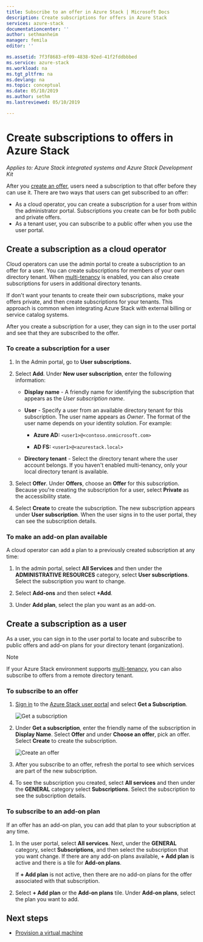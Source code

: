 ```yaml
---
title: Subscribe to an offer in Azure Stack | Microsoft Docs
description: Create subscriptions for offers in Azure Stack
services: azure-stack
documentationcenter: ''
author: sethmanheim
manager: femila
editor: ''

ms.assetid: 7f3f8683-ef09-4838-92ed-41f2fddbbbed
ms.service: azure-stack
ms.workload: na
ms.tgt_pltfrm: na
ms.devlang: na
ms.topic: conceptual
ms.date: 05/10/2019
ms.author: sethm
ms.lastreviewed: 05/10/2019

---
```

# Create subscriptions to offers in Azure Stack

*Applies to: Azure Stack integrated systems and Azure Stack Development Kit*

After you [create an offer](azure-stack-create-offer.md), users need a subscription to that offer before they can use it. There are two ways that users can get subscribed to an offer:

- As a cloud operator, you can create a subscription for a user from within the administrator portal. Subscriptions you create can be for both public and private offers.
- As a tenant user, you can subscribe to a public offer when you use the user portal.  

## Create a subscription as a cloud operator

Cloud operators can use the admin portal to create a subscription to an offer for a user. You can create subscriptions for members of your own directory tenant. When [multi-tenancy](azure-stack-enable-multitenancy.md) is enabled, you can also create subscriptions for users in additional directory tenants.

If don't want your tenants to create their own subscriptions, make your offers private, and then create subscriptions for your tenants. This approach is common when integrating Azure Stack with external billing or service catalog systems.

After you create a subscription for a user, they can sign in to the user portal and see that they are subscribed to the offer.  

### To create a subscription for a user

1. In the Admin portal, go to **User subscriptions.**
2. Select **Add**. Under **New user subscription**, enter the following information:  

   - **Display name** - A friendly name for identifying the subscription that appears as the *User subscription name*.
   - **User** - Specify a user from an available directory tenant for this subscription. The user name appears as *Owner*.  The format of the user name depends on your identity solution. For example:

     - **Azure AD:** `<user1>@<contoso.onmicrosoft.com>`

     - **AD FS:** `<user1>@<azurestack.local>`

   - **Directory tenant** -  Select the directory tenant where the user account belongs. If you haven't enabled multi-tenancy, only your local directory tenant is available.

3. Select **Offer**. Under **Offers**, choose an **Offer** for this subscription. Because you're creating the subscription for a user, select **Private** as the accessibility state.

4. Select **Create** to create the subscription. The new subscription appears under **User subscription**. When the user signs in to the user portal, they can see the subscription details.

### To make an add-on plan available

A cloud operator can add a plan to a previously created subscription at any time:

1. In the admin portal, select **All Services** and then under the **ADMINISTRATIVE RESOURCES** category, select **User subscriptions**. Select the subscription you want to change.

2. Select **Add-ons**  and then select **+Add**.  

3. Under **Add plan**, select the plan you want as an add-on.

## Create a subscription as a user

As a user, you can sign in to the user portal to locate and subscribe to public offers and add-on plans for your directory tenant (organization).

>[!NOTE]
>If your Azure Stack environment supports [multi-tenancy](azure-stack-enable-multitenancy.md), you can also subscribe to offers from a remote directory tenant.

### To subscribe to an offer

1. [Sign in](../asdk/asdk-connect.md) to the [Azure Stack user portal](https://portal.local.azurestack.external) and select **Get a Subscription**.

   ![Get a subscription](media/azure-stack-subscribe-plan-provision-vm/image01.png)
  
2. Under **Get a subscription**, enter the friendly name of the subscription in **Display Name**. Select **Offer** and under **Choose an offer**, pick an offer. Select **Create** to create the subscription.

   ![Create an offer](media/azure-stack-subscribe-plan-provision-vm/image02.png)
  
3. After you subscribe to an offer, refresh the portal to see which services are part of the new subscription.

4. To see the subscription you created, select **All services** and then under the **GENERAL** category select **Subscriptions**. Select the subscription to see the subscription details.  

### To subscribe to an add-on plan

If an offer has an add-on plan, you can add that plan to your subscription at any time.  

1. In the user portal, select **All services**. Next, under the **GENERAL** category, select **Subscriptions**, and then select the subscription that you want change. If there are any add-on plans available, **+ Add plan** is active and there is a tile for **Add-on plans**.

   If **+ Add plan** is not active, then there are no add-on plans for the offer associated with that subscription.

1. Select **+ Add plan** or the **Add-on plans** tile. Under **Add-on plans**, select the plan you want to add.

## Next steps

- [Provision a virtual machine](../user/azure-stack-create-vm-template.md)
